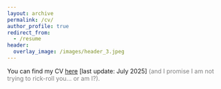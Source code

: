 ```yaml
---
layout: archive
permalink: /cv/
author_profile: true
redirect_from:
  - /resume
header:
  overlay_image: /images/header_3.jpeg
---
```


You can find my CV [here](/files/202507_CV_D'Agnese.pdf) [last update: July 2025] <span style="color: grey;">(and I promise I am not trying to rick-roll you... or am I?).</span>
